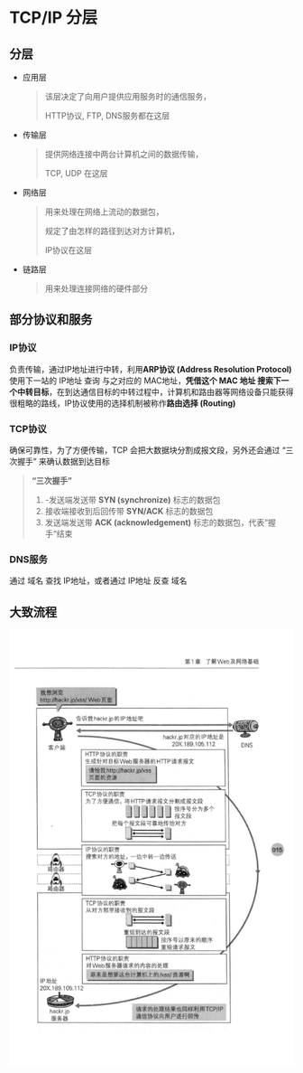 # TCP/IP 分层

## 分层

+ 应用层

  > 该层决定了向用户提供应用服务时的通信服务，
  >
  > HTTP协议, FTP,  DNS服务都在这层

+ 传输层

  > 提供网络连接中两台计算机之间的数据传输，
  >
  > TCP, UDP 在这层

+ 网络层

  > 用来处理在网络上流动的数据包，
  >
  > 规定了由怎样的路径到达对方计算机，
  >
  > IP协议在这层

+ 链路层

  > 用来处理连接网络的硬件部分

## 部分协议和服务

### IP协议

负责传输，通过IP地址进行中转，利用**ARP协议 (Address Resolution Protocol)** 使用下一站的 IP地址 查询 与之对应的 MAC地址，**凭借这个 MAC 地址 搜索下一个中转目标**，在到达通信目标的中转过程中，计算机和路由器等网络设备只能获得很粗略的路线，IP协议使用的选择机制被称作**路由选择 (Routing)**

### TCP协议

确保可靠性，为了方便传输，TCP 会把大数据块分割成报文段，另外还会通过 “三次握手” 来确认数据到达目标

> **“三次握手”**
>
> 1. -发送端发送带 **SYN (synchronize)** 标志的数据包
> 2. 接收端接收到后回传带 **SYN/ACK** 标志的数据包
> 3. 发送端发送带 **ACK (acknowledgement)** 标志的数据包，代表“握手“结束

### DNS服务

通过 域名 查找 IP地址，或者通过 IP地址 反查 域名

## 大致流程
![](../assets/TCP:IP.jpg)